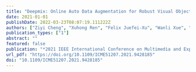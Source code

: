 ```yaml
---
title: "Deepmix: Online Auto Data Augmentation for Robust Visual Object Tracking"
date: 2021-01-01
publishDate: 2022-03-23T08:07:19.111222Z
authors: ["Ziyi Cheng", "Xuhong Ren", "Felix Juefei-Xu", "Wanli Xue", "Qing Guo", "Lei Ma", "Jianjun Zhao"]
publication_types: ["1"]
abstract: ""
featured: false
publication: "*2021 IEEE International Conference on Multimedia and Expo, ICME 2021, Shenzhen, China, July 5-9, 2021*"
url_pdf: "https://doi.org/10.1109/ICME51207.2021.9428185"
doi: "10.1109/ICME51207.2021.9428185"
---
```


